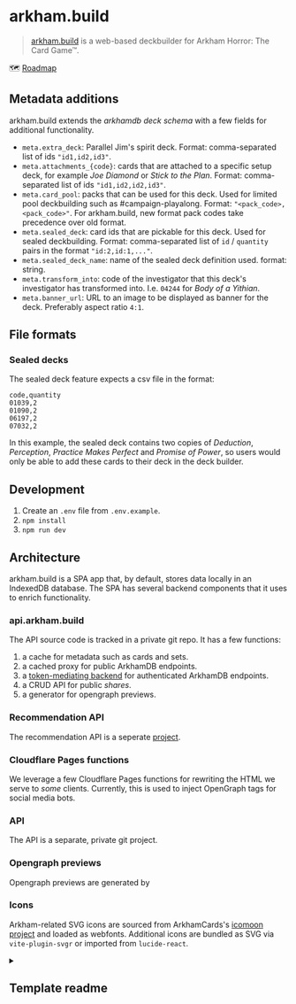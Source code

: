 # arkham.build

> [arkham.build](https://arkham.build) is a web-based deckbuilder for Arkham Horror: The Card Game™.

🗺️ [Roadmap](https://github.com/users/fspoettel/projects/5)

## Metadata additions

arkham.build extends the _arkhamdb deck schema_ with a few fields for additional functionality.

- `meta.extra_deck`: Parallel Jim's spirit deck. Format: comma-separated list of ids `"id1,id2,id3"`.
- `meta.attachments_{code}`: cards that are attached to a specific setup deck, for example _Joe Diamond_ or _Stick to the Plan_. Format: comma-separated list of ids `"id1,id2,id2,id3"`.
- `meta.card_pool`: packs that can be used for this deck. Used for limited pool deckbuilding such as #campaign-playalong. Format: `"<pack_code>,<pack_code>"`. For arkham.build, new format pack codes take precedence over old format.
- `meta.sealed_deck`: card ids that are pickable for this deck. Used for sealed deckbuilding. Format: comma-separated list of `id` / `quantity` pairs in the format `"id:2,id:1,..."`.
- `meta.sealed_deck_name`: name of the sealed deck definition used. format: string.
- `meta.transform_into`: code of the investigator that this deck's investigator has transformed into. I.e. `04244` for _Body of a Yithian_.
- `meta.banner_url`: URL to an image to be displayed as banner for the deck. Preferably aspect ratio `4:1`.

## File formats

### Sealed decks

The sealed deck feature expects a csv file in the format:

```csv
code,quantity
01039,2
01090,2
06197,2
07032,2
```

In this example, the sealed deck contains two copies of _Deduction_, _Perception_, _Practice Makes Perfect_ and _Promise of Power_, so users would only be able to add these cards to their deck in the deck builder.

## Development

1. Create an `.env` file from `.env.example`.
2. `npm install`
3. `npm run dev`

## Architecture

arkham.build is a SPA app that, by default, stores data locally in an IndexedDB database. The SPA has several backend components that it uses to enrich functionality.

### api.arkham.build

The API source code is tracked in a private git repo. It has a few functions:

1. a cache for metadata  such as cards and sets.
2. a cached proxy for public ArkhamDB endpoints.
3. a [token-mediating backend](https://datatracker.ietf.org/doc/html/draft-ietf-oauth-browser-based-apps#name-token-mediating-backend) for authenticated ArkhamDB endpoints.
4. a CRUD API for public _shares_.
5. a generator for opengraph previews.

### Recommendation API

The recommendation API is a seperate [project](https://github.com/TartanLlama/arkham-rec-provider/).

### Cloudflare Pages functions

We leverage a few Cloudflare Pages functions for rewriting the HTML we serve to _some_ clients. Currently, this is used to inject OpenGraph tags for social media bots.

### API

The API is a separate, private git project.

### Opengraph previews

Opengraph previews are generated by 


### Icons

Arkham-related SVG icons are sourced from ArkhamCards's [icomoon project](https://github.com/zzorba/ArkhamCards/blob/master/assets/icomoon/project.json) and loaded as webfonts. Additional icons are bundled as SVG via `vite-plugin-svgr` or imported from `lucide-react`.

<details>
  <summary><h2>Template readme</h2></summary>

# vite-react-ts-template

> extended version of [vite](https://vitejs.dev/)'s official `react-ts` template.

additional features:

- [biome](https://biomejs.dev/) for linting and code formatting.
- [lefthook](https://github.com/evilmartians/lefthook) for pre-commit checks.
- [vitest](https://vitest.dev/) for unit testing.
- [playwright](https://playwright.dev/) for end-to-end testing.
- [github actions](https://github.com/features/actions) for continuous integration.
- [browserslist](https://github.com/browserslist/browserslist) + [autoprefixer](https://github.com/postcss/autoprefixer).

## Install

```sh
# install dependencies.
npm i
```

## Develop

```sh
npm run dev
```

## Build

```sh
npm run build
```

## Test

```sh
npm test

# run vitest in watch mode.
npm run test:watch

# collect coverage.
npm run test:coverage
```

## Lint

```sh
npm run lint
```

## Format

```sh
npm run fmt
```

Prettier will be run automatically on commit via [lint-staged](https://github.com/okonet/lint-staged).

## Preview

Serves the content of `./dist` over a local http server.

```sh
npm run preview
```

</details>
